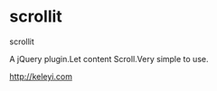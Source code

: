 scrollit
========

scrollit

A  jQuery  plugin.Let content Scroll.Very simple to use.

http://keleyi.com
